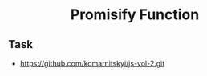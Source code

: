 <h1 align="center">
   Promisify Function
</h1>

## Task
- https://github.com/komarnitskyi/js-vol-2.git
